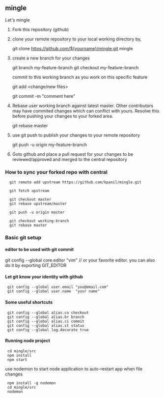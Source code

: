 ## mingle

Let's mingle

1. Fork this repository (github)

2. clone your remote repository to your local working directory by,

   git clone https://github.com/${yourname}/mingle.git mingle

3. create a new branch for your changes

   git branch my-feature-branch
   git checkout my-feature-branch 

   commit to this working branch as you work on this specific feature

   git add <change/new files>

   git commit -m "comment here"

4. Rebase user working branch against latest master. Other contributors may have commited changes which can conflict with yours.
   Resolve this before pushing your changes to your forked area.

    git rebase master

5. use git push to publish your changes to your remote repository

   git push -u origin my-feature-branch

6. Goto github and place a pull request for your changes to be reviewed/approved and merged to the central repository

### How to sync your forked repo with central
 
```
  git remote add upstream https://github.com/kpanil/mingle.git

  git fetch upstream
  
  git checkout master
  git rebase upstream/master

  git push -u origin master

  git checkout working-branch
  git rebase master
```
### Basic git setup
 
#### editor to be used with git commit

 git config --global core.editor "vim" // or your favorite editor. you can also do it by exporting GIT_EDITOR

#### Let git know your identity with github
 
```
 git config --global user.email "you@email.com"
 git config --global user.name  "your name"
```
#### Some useful shortcuts

```
 git config --global alias.co checkout
 git config --global alias.br branch
 git config --global alias.ci commit
 git config --global alias.st status
 git config --global log.decorate true
```

#### Running node project

```
 cd mingle/src
 npm install
 npm start
```
 
 use nodemon to start node application to auto-restart app when file changes
 
```
 npm install -g nodemon
 cd mingle/src
 nodemon
```
